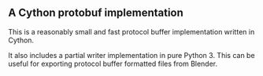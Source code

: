 ## A Cython protobuf implementation

This is a reasonably small and fast protocol buffer implementation
written in Cython.

It also includes a partial writer implementation in pure Python 3.
This can be useful for exporting protocol buffer formatted files
from Blender.
